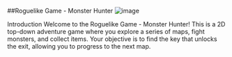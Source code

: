 ##Roguelike Game - Monster Hunter
![image](https://github.com/ppwxp/dungeon-crawl/assets/105491895/e6060bd6-3673-4e1b-93b7-dae744bc4f17)


Introduction
Welcome to the Roguelike Game - Monster Hunter! This is a 2D top-down adventure game where you explore a series of maps, fight monsters, and collect items. Your objective is to find the key that unlocks the exit, allowing you to progress to the next map. 
